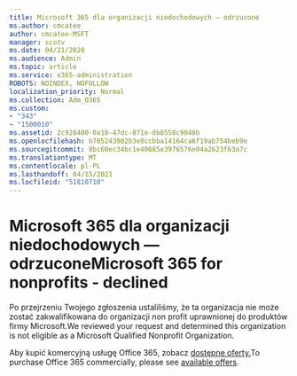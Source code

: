 ```yaml
---
title: Microsoft 365 dla organizacji niedochodowych — odrzucone
ms.author: cmcatee
author: cmcatee-MSFT
manager: scotv
ms.date: 04/21/2020
ms.audience: Admin
ms.topic: article
ms.service: o365-administration
ROBOTS: NOINDEX, NOFOLLOW
localization_priority: Normal
ms.collection: Adm_O365
ms.custom:
- "343"
- "1500010"
ms.assetid: 2c928480-0a18-47dc-871e-8b8558c9048b
ms.openlocfilehash: b785243902b3e0ccbba14164ca6f19ab754beb9e
ms.sourcegitcommit: 8bc60ec34bc1e40685e3976576e04a2623f63a7c
ms.translationtype: MT
ms.contentlocale: pl-PL
ms.lasthandoff: 04/15/2021
ms.locfileid: "51810710"
---
```

# <a name="microsoft-365-for-nonprofits---declined"></a><span data-ttu-id="be023-102">Microsoft 365 dla organizacji niedochodowych — odrzucone</span><span class="sxs-lookup"><span data-stu-id="be023-102">Microsoft 365 for nonprofits - declined</span></span>

<span data-ttu-id="be023-103">Po przejrzeniu Twojego zgłoszenia ustaliliśmy, że ta organizacja nie może zostać zakwalifikowana do organizacji non profit uprawnionej do produktów firmy Microsoft.</span><span class="sxs-lookup"><span data-stu-id="be023-103">We reviewed your request and determined this organization is not eligible as a Microsoft Qualified Nonprofit Organization.</span></span>
  
<span data-ttu-id="be023-104">Aby kupić komercyjną usługę Office 365, zobacz [dostępne oferty.](https://portal.office.com/AdminPortal/Home)</span><span class="sxs-lookup"><span data-stu-id="be023-104">To purchase Office 365 commercially, please see [available offers](https://portal.office.com/AdminPortal/Home).</span></span>
